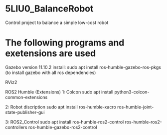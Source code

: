 # 5LIU0_BalanceRobot
Control project to balance a simple low-cost robot

# The following programs and exetensions are used
Gazebo version 11.10.2
install: sudo apt install ros-humble-gazebo-ros-pkgs (to install gazebo with all ros dependencies)

RViz2

ROS2 Humble 
(Extensions)
1: Colcon
sudo apt install python3-colcon-common-extensions

2: Robot discription
sudo apt install ros-humble-xacro ros-humble-joint-state-publisher-gui

3: ROS2_Control
sudo apt install ros-humble-ros2-control ros-humble-ros2-controllers ros-humble-gazebo-ros2-control